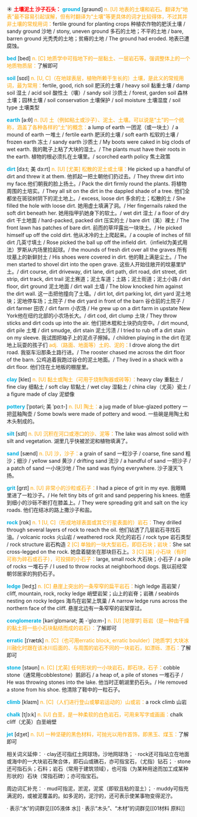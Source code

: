 ☀ <font color="red">**土壤泥土 沙子石头：**</font>
<font color="sky blue">**ground**</font> [ɡraʊnd] 
<font color="orange">n. [U] 地表的土壤和岩石。翻译为“地表”最不容易引起误解，但有时翻译为“土壤”等更具体的词才比较得体，不过其并非土壤的常规用词：</font>fertile ground for planting crops 种植农作物的肥沃土壤 / sandy ground 沙地 / stony, uneven ground 多石的土地；不平的土地 / bare, barren ground 光秃秃的土地；贫瘠的土地 / The ground had eroded. 地表已遭腐蚀。

<font color="sky blue">**bed**</font> [bed] 
<font color="orange">n. [C] 地质学中可指地下的一层黏土、一层岩石等。强调整体上的一个地质物质层：</font>了解即可

<font color="sky blue">**soil**</font> [sɒɪl] 
<font color="orange">n. [U, C]（在地球表层，植物所赖于生长的）土壤，是此义的常规用词，最为常用：</font>fertile, good, rich soil 肥沃的土壤 / heavy soil 黏重土壤 / damp soil 湿土 / acid soil 酸性土（壤）/ sandy soil 沙质土 / forest, garden soil 森林土壤；园林土壤 / soil conservation 土壤保护 / soil moisture 土壤湿度 / soil type 土壤类型

<font color="sky blue">**earth**</font> [ə:θ] 
<font color="orange">n. [U] 土（例如粘土或沙子）、泥土、土壤。可以说是“土”的一个统称，涵盖了各种各样的“土”的概念：</font>a lump of earth 一团泥（或一块土）/ a mound of earth 一堆土 / fertile earth 肥沃的土壤 / soft earth 松软的土壤 / frozen earth 冻土 / sandy earth 沙质土 / My boots were caked in big clods of wet earth. 我的靴子上粘了大块的湿土。/ The plants must have their roots in the earth. 植物的根必须扎在土壤里。/ scorched earth policy 焦土政策
           
<font color="sky blue">**dirt**</font> [dɜ:t; 美 dɜ:rt]
<font color="orange">n. [U] [尤美] 松散的泥土或土壤：</font>He picked up a handful of dirt and threw it at them. 他抓起一把土朝他们扔过去。/ They threw dirt into my face.他们朝我的脸上扬土。/ Pack the dirt firmly round the plants. 将植物周围的土培实。/ They all sit on the dirt in the dappled shade of a tree. 他们全都坐在斑驳树阴下的泥土地上。/ excess, loose dirt 多余的土；松散的土 / She filled the hole with loose dirt. 她用虚土填满了洞。/ Her fingernails raked the soft dirt beneath her. 她用指甲扒她身下的软土。/ wet dirt 湿土 / a floor of dry dirt 干土地面 / hard-packed, packed dirt 压实的土 / bare dirt（美）裸土 / The front lawn has patches of bare dirt. 前而的草坪露出一块块土。/ He picked himself up off the cold dirt. 他从冰冷的土上爬起来。/ a couple of inches of fill dirt 几英寸填土 / Rose picked the ball up off the infield dirt.（infield为美式用法）罗斯从内场里捡起球。/ the mounds of fresh dirt over all the graves 所有坟墓上的新鲜封土 / His shoes were covered in dirt. 他的鞋上满是尘土。/ The men started to shovel dirt into the open grave. 这些人开始往敞开的坟墓里铲土。/ dirt course, dirt driveway, dirt lane, dirt path, dirt road, dirt street, dirt strip, dirt track, dirt trail 泥土赛道；泥土车道；土路；泥土街道；泥土小路 / dirt floor, dirt ground 泥土地面 / dirt wall 土墙 / The blow knocked him against the dirt wall. 这一击把他撞向了土墙。/ dirt lot, dirt parking lot, dirt yard 泥土地块；泥地停车场；土院子 / the dirt yard in front of the barn 谷仓前的土院子 / dirt farmer 田农 / dirt farm 小农场 / He grew up on a dirt farm in upstate New York他在纽约北部的小农场长大。/ dirt cod, dirt clump 土块 / They throw sticks and dirt cods up into the air. 他们把木棍和土块扔向空中。/ dirt mound, dirt pile 土堆 / dirt smudge, dirt stain 泥土污渍 / I tried to rub off a dirt stain on my sleeve. 我试图把袖子上的泥点子擦掉。/ children playing in the dirt 在泥地上玩耍的孩子们 <font color="orange">adj.（路面、地面等）土的、泥的：</font>I drove along the dirt road. 我驱车沿那条土路行进。/ The rooster chased me across the dirt floor of the barn. 公鸡追着我跑过谷仓的泥土地面。/ They lived in a shack with a dirt floor. 他们住在土地板的棚屋里。

<font color="sky blue">**clay**</font> [kleɪ] 
<font color="orange">n. [U] 黏土或陶土（可用于烧制陶器或砖等）：</font>heavy clay 重黏土 / fine clay 细黏土 / soft clay 软黏土 / wet clay 湿黏土 / china clay（尤英）瓷土 / a figure made of clay 泥塑像
                      
<font color="sky blue">**pottery**</font> [ˈpɒtəri; 美 ˈpɑ:t-]
<font color="orange">n. [U] 陶土：</font>a jug made of blue-glazed pottery 一把蓝釉陶壶 / Some bowls were made of pottery and wood. 一些碗是用陶土和木头制成的。

<font color="sky blue">**silt**</font> [sɪlt]
<font color="orange">n. [U] 沉积在河口或港口的沙、泥等：</font>The lake was almost solid with silt and vegetation. 湖里几乎快被淤泥和植物填满了。

<font color="sky blue">**sand**</font> [sænd] 
<font color="orange">n. [U] 沙，沙子：</font>a grain of sand 一粒沙子 / coarse, fine sand 粗沙；细沙 / yellow sand 黄沙 / drifting sand 流沙 / a handful of sand 一把沙子 / a patch of sand 一小块沙地 / The sand was flying everywhere. 沙子漫天飞扬。
           
<font color="sky blue">**grit**</font> [grɪt]
<font color="orange">n. [U] 非常小的沙粒或石子：</font>I had a piece of grit in my eye. 我眼睛里进了一粒沙子。/ He felt tiny bits of grit and sand peppering his knees. 他感到细小的沙砾不断打在膝盖上。/ They were spreading grit and salt on the icy roads. 他们在结冰的路上撒沙子和盐。

<font color="sky blue">**rock**</font> [rɒk] 
<font color="orange">n. 1 [U, C]（形成地球表面或其它行星表面的）岩石：</font>They drilled through several layers of rock to reach the oil. 他们钻透了几层岩石寻找石油。/ volcanic rocks 火山岩 / weathered rock 风化的岩石 / rock type 岩石类型 / rock structure 岩石构造 <font color="orange">2 [C] 单独的一块大型岩石，即巨石块；岩块：</font>She sat cross-legged on the rock. 她盘着腿坐在那块巨石上。<font color="orange">3 [C] [美] 小石块（有时可称为碎石或石子），可投掷的小石子：</font>large, small rock 大石块；小石子 / a pile of rocks 一堆石子 / I used to throw rocks at neighborhood dogs. 我以前经常朝邻居家的狗扔石子。
             
<font color="sky blue">**ledge**</font> [ledʒ]
<font color="orange">n. [C] 悬崖上突出的一条窄窄的扁平岩石：</font>high ledge 高岩架 / cliff, mountain, rock, rocky ledge 峭壁岩架；山上的岩脊；岩礁 / seabirds nesting on rocky ledges 海鸟在岩架上筑巢 / A narrow ledge runs across the northern face of the cliff. 悬崖北边有一条窄窄的岩架穿过。

<font color="sky blue">**conglomerate**</font> [kənˈglɒmərət; 美 -ˈglɑ:m-]
<font color="orange">n. [U] [地理学] 砾岩（是一种由干燥的黏土将一些小石块黏结而成的岩石）：</font>了解即可
       
<font color="sky blue">**erratic**</font> [ɪˈrætɪk]
<font color="orange">n. [C]（也可用erratic block, erratic boulder）[地质学] 大块冰川融化时跟在该冰川后面的、与周围的岩石不同的一块岩石，如漂砾、漂石：</font>了解即可

<font color="sky blue">**stone**</font> [stəʊn] 
<font color="orange">n. [C] [尤英] 任何形状的一小块岩石，即石块，石子：</font>cobble stone（通常用cobblestone）鹅卵石 / a heap of, a pile of stones 一堆石子 / He was throwing stones into the lake. 他当时正朝湖里扔石头。/ He removed a stone from his shoe. 他清除了鞋中的一粒石子。

<font color="sky blue">**climb**</font> [klaɪm] 
<font color="orange">n. [C]（人们进行登山或攀岩运动的）山或岩：</font>a rock climb 山岩

<font color="sky blue">**chalk**</font> [tʃɔ:k] 
<font color="orange">n. [U] 白垩，是一种柔软的白色岩石，可用来写字或画画：</font>chalk cliff（尤英）白垩峭壁

<font color="sky blue">**jet**</font> [dӡet] 
<font color="orange">n. [U] 一种坚硬的黑色材料，可抛光以用作首饰，即黑玉、煤玉：</font>了解即可

相关词义延伸：
· clay还可指红土网球场，沙地网球场；
· rock还可指站立在地面或海中的一大块岩石聚合体，即石山或礁石，亦可指宝石，（尤指）钻石；
· stone还可指石头；石料；岩石（常用于建筑领域），也可指（为某种用途而加工成某种形状的）石块（常指石碑）；亦可指宝石。

周边词汇补充：
· mud可指泥，淤泥，泥浆（即软且粘的湿土）；
· muddy可指充满泥的，或被泥覆盖的。如多泥的，泥泞的，还可表示使某事物变得泥泞。

· 表示“水”的词群见[[05液体 水]]
· 表示“木头”、“木材”的词群见[[01材料 原料]]

